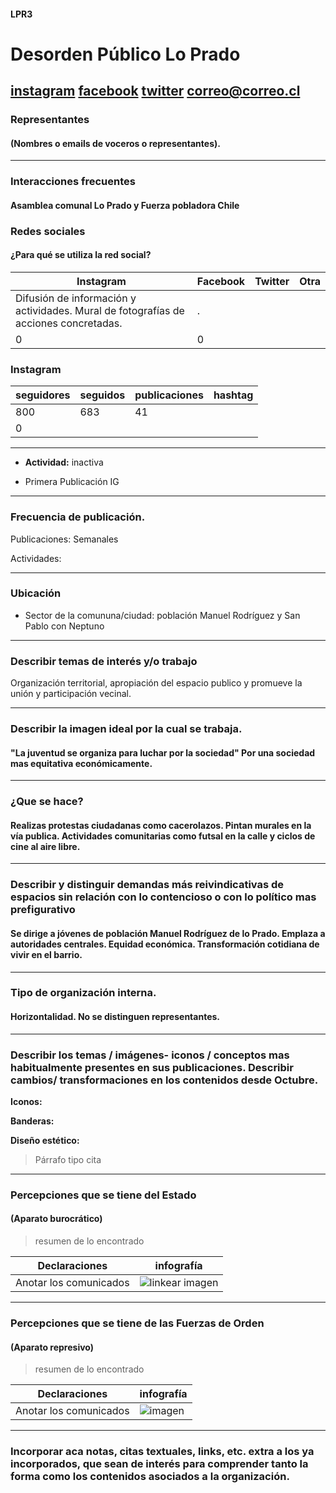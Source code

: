 #### LPR3

# Desorden Público Lo Prado


[instagram](https://www.instagram.com/dploprado/
)
[facebook]()
[twitter]()
<correo@correo.cl>
---

### Representantes
#### (Nombres o emails de voceros o representantes).

---
### Interacciones frecuentes
#### Asamblea comunal Lo Prado y Fuerza pobladora Chile


### Redes sociales
#### ¿Para qué se utiliza la red social?
| Instagram | Facebook | Twitter | Otra 
|---|---|---|---|
|Difusión de información y actividades. Mural de fotografías de acciones concretadas.|.
|0| 0|

### **Instagram**
| seguidores | seguidos | publicaciones | hashtag 
|---|---|---|---|
|800|	683|	41
| 0

---

* **Actividad:**   inactiva


* Primera Publicación IG

---
### Frecuencia de publicación.

Publicaciones: Semanales


Actividades:

---
### Ubicación
* Sector de la comununa/ciudad: población Manuel Rodríguez y San Pablo con Neptuno


---
### Describir temas de interés y/o trabajo
Organización territorial, apropiación del espacio publico y promueve la unión y participación vecinal.

---
### Describir la imagen ideal por la cual se trabaja.
#### "La juventud se organiza para luchar por la sociedad" Por una sociedad mas equitativa económicamente.


---
### ¿Que se hace?
#### Realizas protestas ciudadanas como cacerolazos. Pintan murales en la vía publica. Actividades comunitarias como futsal en la calle y ciclos de cine al aire libre.


---
### Describir y distinguir demandas más reivindicativas de espacios sin relación con lo contencioso o con lo político mas prefigurativo
#### Se dirige a jóvenes de población Manuel Rodríguez de lo Prado. Emplaza a autoridades centrales. Equidad económica. Transformación cotidiana de vivir en el barrio.


---
### Tipo de organización interna.
#### Horizontalidad. No se distinguen representantes.


---
### Describir los temas / imágenes- iconos / conceptos mas habitualmente presentes en sus publicaciones. Describir cambios/ transformaciones en los contenidos desde Octubre.

**Iconos:**

**Banderas:**

**Diseño estético:**

> Párrafo tipo cita 

---
### Percepciones que se tiene del Estado
#### (Aparato burocrático)
> resumen de lo encontrado

| Declaraciones | infografía | 
|---|---|
|Anotar los comunicados | ![linkear imagen]() |

---
### Percepciones que se tiene de las Fuerzas de Orden
#### (Aparato represivo)
> resumen de lo encontrado

| Declaraciones | infografía | 
|---|---|
|Anotar los comunicados | ![imagen]() |


---
### Incorporar aca notas, citas textuales, links, etc. extra a los ya incorporados, que sean de interés para comprender tanto la forma como los contenidos asociados a la organización.
